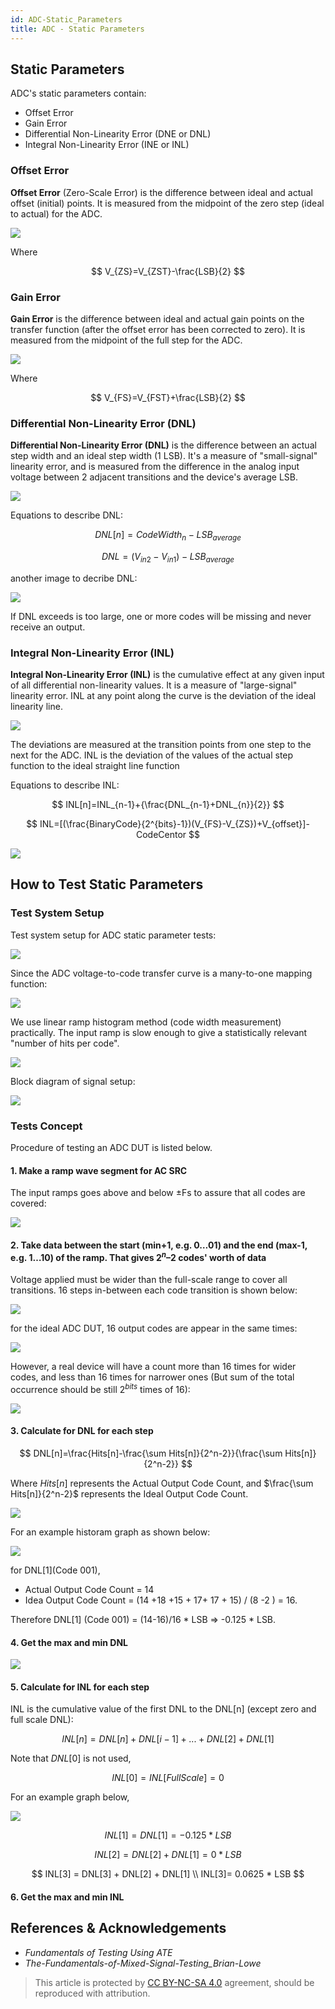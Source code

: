 ```yaml
---
id: ADC-Static_Parameters
title: ADC - Static Parameters
---
```



## Static Parameters

ADC's static parameters contain:

- Offset Error
- Gain Error
- Differential Non-Linearity Error (DNE or DNL)
- Integral Non-Linearity Error (INE or INL)

### Offset Error

**Offset Error** (Zero-Scale Error) is the difference between ideal and actual offset (initial) points. It is measured from the midpoint of the zero step (ideal to actual) for the ADC.

![](https://cos.wiki-power.com/img/20221008154521.png)

Where

$$
V_{ZS}=V_{ZST}-\frac{LSB}{2}
$$

### Gain Error

**Gain Error** is the difference between ideal and actual gain points on the transfer function (after the offset error has been corrected to zero). It is measured from the midpoint of the full step for the ADC.

![](https://cos.wiki-power.com/img/20221008155259.png)

Where

$$
V_{FS}=V_{FST}+\frac{LSB}{2}
$$

### Differential Non-Linearity Error (DNL)

**Differential Non-Linearity Error (DNL)** is the difference between an actual step width and an ideal step width (1 LSB). It's a measure of "small-signal" linearity error, and is measured from the difference in the analog input voltage between 2 adjacent transitions and the device's average LSB.

![](https://cos.wiki-power.com/img/20221008160020.png)

Equations to describe DNL:

$$
DNL[n]=CodeWidth_n-LSB_{average}
$$

$$
DNL=(V_{in2}-V_{in1})-LSB_{average}
$$

another image to decribe DNL:

![](https://cos.wiki-power.com/img/20221008161707.png)

If DNL exceeds is too large, one or more codes will be missing and never receive an output.

### Integral Non-Linearity Error (INL)

**Integral Non-Linearity Error (INL)** is the cumulative effect at any given input of all differential non-linearity values. It is a measure of "large-signal" linearity error. INL at any point along the curve is the deviation of the ideal linearity line.

![](https://cos.wiki-power.com/img/20221008163705.png)

The deviations are measured at the transition points from one step to the next for the ADC. INL is the deviation of the values of the actual step function to the ideal straight line function

Equations to describe INL:

$$
INL[n]=INL_{n-1}+{\frac{DNL_{n-1}+DNL_{n}}{2}}
$$

$$
INL=[(\frac{BinaryCode}{2^{bits}-1})(V_{FS}-V_{ZS})+V_{offset}]-CodeCentor
$$

![](https://cos.wiki-power.com/img/20221008163911.png)

## How to Test Static Parameters

### Test System Setup

Test system setup for ADC static parameter tests:

![](https://cos.wiki-power.com/img/20221008184721.png)

Since the ADC voltage-to-code transfer curve is a many-to-one mapping function:

![](https://cos.wiki-power.com/img/20221008185819.png)

We use linear ramp histogram method (code width measurement) practically. The input ramp is slow enough to give a statistically relevant "number of hits per code".

![](https://cos.wiki-power.com/img/20221008190154.png)

Block diagram of signal setup:

![](https://cos.wiki-power.com/img/20221008190612.png)

### Tests Concept

Procedure of testing an ADC DUT is listed below.

#### 1. Make a ramp wave segment for AC SRC

The input ramps goes above and below ±Fs to assure that all codes are covered:

![](https://cos.wiki-power.com/img/20221008193036.png)

#### 2. Take data between the start (min+1, e.g. 0…01) and the end (max-1, e.g. 1…10) of the ramp. That gives $2^n – 2$ codes' worth of data

Voltage applied must be wider than the full-scale range to cover all transitions. 16 steps in-between each code transition is shown below:

![](https://cos.wiki-power.com/img/20221008194207.png)

for the ideal ADC DUT, 16 output codes are appear in the same times:

![](https://cos.wiki-power.com/img/20221008194450.png)

However, a real device will have a count more than 16 times for wider codes, and less than 16 times for narrower ones (But sum of the total occurrence should be still $2^{bits}$ times of 16):

![](https://cos.wiki-power.com/img/20221008194813.png)

#### 3. Calculate for DNL for each step

$$
DNL[n]=\frac{Hits[n]-\frac{\sum Hits[n]}{2^n-2}}{\frac{\sum Hits[n]}{2^n-2}}
$$

Where $Hits[n]$ represents the Actual Output Code Count, and $\frac{\sum Hits[n]}{2^n-2}$ represents the Ideal Output Code Count.

![](https://cos.wiki-power.com/img/20221008234157.png)

For an example historam graph as shown below:

![](https://cos.wiki-power.com/img/20221008234921.png)

for DNL[1](Code 001),

- Actual Output Code Count = 14
- Idea Output Code Count = (14 +18 +15 + 17+ 17 + 15) / (8 -2 ) = 16.

Therefore DNL[1] (Code 001) = (14-16)/16 \* LSB => -0.125 \* LSB.

#### 4. Get the max and min DNL

![](https://cos.wiki-power.com/img/20221008235342.png)

#### 5. Calculate for INL for each step

INL is the cumulative value of the first DNL to the DNL[n] (except zero and full scale DNL):

$$
INL[n]=DNL[n]+DNL[i-1]+...+DNL[2]+DNL[1]
$$

Note that $DNL[0]$ is not used,

$$
INL[0]=INL[FullScale]=0
$$

For an example graph below,

![](https://cos.wiki-power.com/img/20221009201547.png)

$$
INL[1] = DNL[1] = -0.125 * LSB
$$

$$
INL[2] = DNL[2] + DNL[1] = 0 * LSB
$$

$$
INL[3] = DNL[3] + DNL[2] + DNL[1] \\
INL[3]= 0.0625 * LSB
$$

#### 6. Get the max and min INL

## References & Acknowledgements

- *Fundamentals of Testing Using ATE*
- *The-Fundamentals-of-Mixed-Signal-Testing_Brian-Lowe*

> This article is protected by [CC BY-NC-SA 4.0](https://creativecommons.org/licenses/by/4.0/deed.en) agreement, should be reproduced with attribution.
